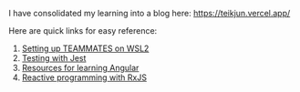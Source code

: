 I have consolidated my learning into a blog here: https://teikjun.vercel.app/

Here are quick links for easy reference:

1. [Setting up TEAMMATES on WSL2](https://teikjun.vercel.app/testing-with-jest/)
2. [Testing with Jest](https://teikjun.vercel.app/teammates-wsl2/)
3. [Resources for learning Angular](https://teikjun.vercel.app/angular)
4. [Reactive programming with RxJS](https://teikjun.vercel.app/rxjs)
